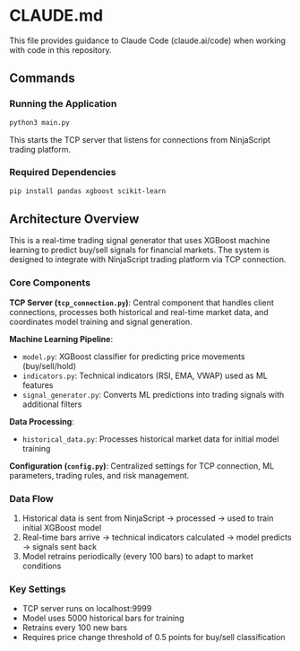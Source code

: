 # CLAUDE.md

This file provides guidance to Claude Code (claude.ai/code) when working with code in this repository.

## Commands

### Running the Application
```bash
python3 main.py
```
This starts the TCP server that listens for connections from NinjaScript trading platform.

### Required Dependencies
```bash
pip install pandas xgboost scikit-learn
```

## Architecture Overview

This is a real-time trading signal generator that uses XGBoost machine learning to predict buy/sell signals for financial markets. The system is designed to integrate with NinjaScript trading platform via TCP connection.

### Core Components

**TCP Server (`tcp_connection.py`)**: Central component that handles client connections, processes both historical and real-time market data, and coordinates model training and signal generation.

**Machine Learning Pipeline**:
- `model.py`: XGBoost classifier for predicting price movements (buy/sell/hold)
- `indicators.py`: Technical indicators (RSI, EMA, VWAP) used as ML features
- `signal_generator.py`: Converts ML predictions into trading signals with additional filters

**Data Processing**:
- `historical_data.py`: Processes historical market data for initial model training

**Configuration (`config.py`)**: Centralized settings for TCP connection, ML parameters, trading rules, and risk management.

### Data Flow

1. Historical data is sent from NinjaScript → processed → used to train initial XGBoost model
2. Real-time bars arrive → technical indicators calculated → model predicts → signals sent back
3. Model retrains periodically (every 100 bars) to adapt to market conditions

### Key Settings

- TCP server runs on localhost:9999
- Model uses 5000 historical bars for training
- Retrains every 100 new bars
- Requires price change threshold of 0.5 points for buy/sell classification